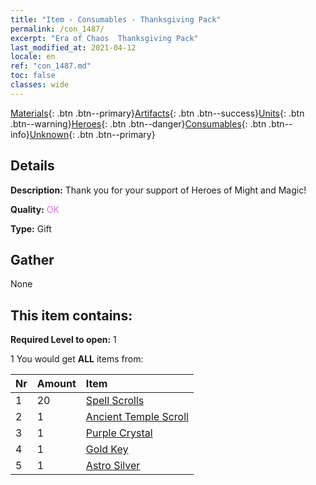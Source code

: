 ```yaml
---
title: "Item - Consumables - Thanksgiving Pack"
permalink: /con_1487/
excerpt: "Era of Chaos  Thanksgiving Pack"
last_modified_at: 2021-04-12
locale: en
ref: "con_1487.md"
toc: false
classes: wide
---
```

 [Materials](/Items/){: .btn .btn--primary}[Artifacts](/Items/Artifacts/){: .btn .btn--success}[Units](/Items/Units/){: .btn .btn--warning}[Heroes](/Items/Heroes/){: .btn .btn--danger}[Consumables](/Items/Consumables/){: .btn .btn--info}[Unknown](/Items/Unknown/){: .btn .btn--primary}

## Details
 **Description:** Thank you for your support of Heroes of Might and Magic!

 **Quality:** <span style="color: #DA70D6">OK</span>

 **Type:** Gift

## Gather

  None

## This item contains:

 **Required Level to open:** 1

 1 You would get **ALL** items  from:

  | Nr | Amount |     Item    |
  |:---|:-------|:------------|
  | 1 | 20 | [Spell Scrolls](/Items/con_694/) | 
  | 2 | 1 | [Ancient Temple Scroll](/Items/con_697/) | 
  | 3 | 1 | [Purple Crystal](/Items/con_720/) | 
  | 4 | 1 | [Gold Key](/Items/con_783/) | 
  | 5 | 1 | [Astro Silver](/Items/con_969/) | 
